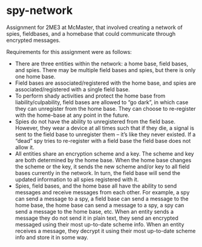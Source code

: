 # spy-network
Assignment for 2ME3 at McMaster, that involved creating a network of spies, fieldbases, and a homebase that could communicate through encrypted messages.  
  
Requirements for this assignment were as follows:
- There are three entities within the network: a home base, field bases, and spies. There may
be multiple field bases and spies, but there is only one home base.  
- Field bases are associated/registered with the home base, and spies are associated/registered
with a single field base.  
- To perform shady activities and protect the home base from liability/culpability, field bases
are allowed to “go dark”, in which case they can unregister from the home base. They can
choose to re-register with the home-base at any point in the future.  
- Spies do not have the ability to unregistered from the field base. However, they wear a device
at all times such that if they die, a signal is sent to the field base to unregister them – it’s like
they never existed. If a “dead” spy tries to re-register with a field base the field base does not
allow it.  
- All entities share an encryption scheme and a key. The scheme and key are both determined by
the home base. When the home base changes the scheme or the key, it sends the new scheme
and/or key to all field bases currently in the network. In turn, the field base will send the
updated information to all spies registered with it.  
- Spies, field bases, and the home base all have the ability to send messages and receive messages
from each other. For example, a spy can send a message to a spy, a field base can send a message
to the home base, the home base can send a message to a spy, a spy can send a message to
the home base, etc. When an entity sends a message they do not send it in plain text, they
send an encrypted messaged using their most up-to-date scheme info. When an entity receives
a message, they decrypt it using their most up-to-date scheme info and store it in some way.  
